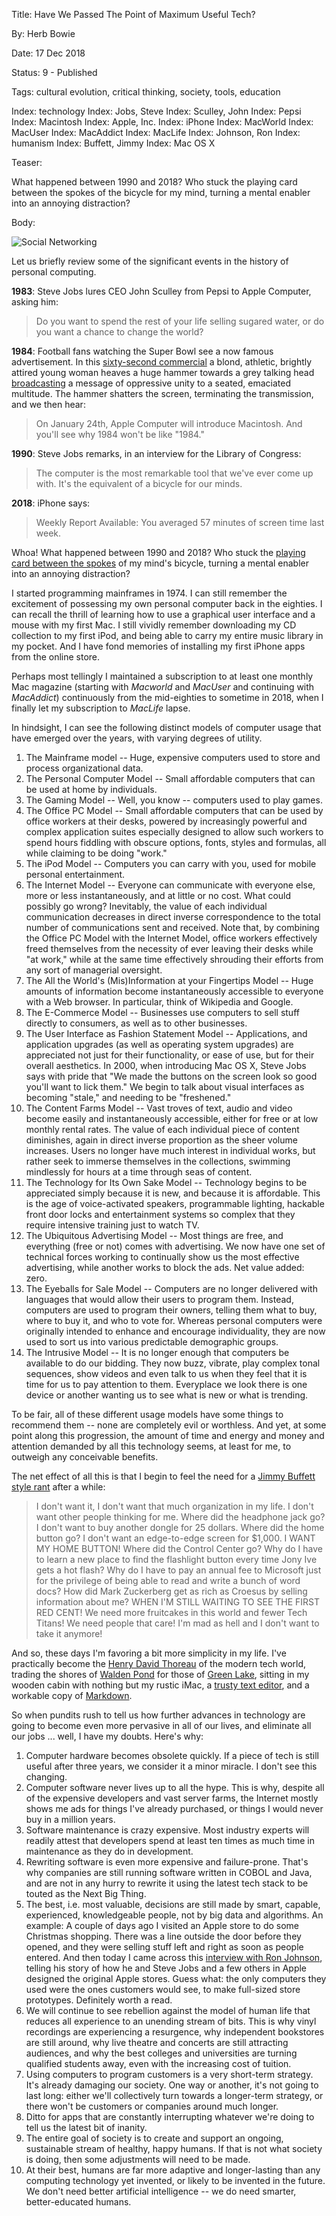Title: Have We Passed The Point of Maximum Useful Tech?

By:    Herb Bowie

Date:  17 Dec 2018

Status: 9 - Published

Tags: cultural evolution, critical thinking, society, tools, education

Index: technology
Index: Jobs, Steve
Index: Sculley, John
Index: Pepsi
Index: Macintosh
Index: Apple, Inc.
Index: iPhone
Index: MacWorld
Index: MacUser
Index: MacAddict
Index: MacLife
Index: Johnson, Ron
Index: humanism
Index: Buffett, Jimmy
Index: Mac OS X

Teaser:

What happened between 1990 and 2018? Who stuck the playing card between the spokes of the bicycle for my mind, turning a mental enabler into an annoying distraction?

Body:

<p><img src="../../images/max-useful-tech.jpg" alt="Social Networking" title="Social Networking" /></p>

Let us briefly review some of the significant events in the history of personal computing. 

**1983**: Steve Jobs lures CEO John Sculley from Pepsi to Apple Computer, asking him:

> Do you want to spend the rest of your life selling sugared water, or do you want a chance to change the world? 

**1984**: Football fans watching the Super Bowl see a now famous advertisement. In this [sixty-second commercial][1984] a blond, athletic, brightly attired young woman heaves a huge hammer towards a grey talking head [broadcasting][bc] a message of oppressive unity to a seated, emaciated multitude. The hammer shatters the screen,  terminating the transmission, and we then hear:

> On January 24th, Apple Computer will introduce Macintosh. And you'll see why 1984 won't be like "1984."

**1990**: Steve Jobs remarks, in an interview for the Library of Congress:

> The computer is the most remarkable tool that we've ever come up with. It's the equivalent of a bicycle for our minds.

**2018**: iPhone says:

> Weekly Report Available: You averaged 57 minutes of screen time last week. 

Whoa! What happened between 1990 and 2018? Who stuck the [playing card between the spokes][spokes] of my mind's bicycle, turning a mental enabler into an annoying distraction?

I started programming mainframes in 1974. I can still remember the excitement of possessing my own personal computer back in the eighties. I can recall the thrill of learning how to use a graphical user interface and a mouse with my first Mac. I still vividly remember downloading my CD collection to my first iPod, and being able to carry my entire music library in my pocket. And I have fond memories of installing my first iPhone apps from the online store. 

Perhaps most tellingly I maintained a subscription to at least one monthly Mac magazine (starting with *Macworld* and *MacUser* and continuing with *MacAddict*) continuously from the mid-eighties to sometime in 2018, when I finally let my subscription to *MacLife* lapse. 

In hindsight, I can see the following distinct models of computer usage that have emerged over the years, with varying degrees of utility. 

1. The Mainframe model -- Huge, expensive computers used to store and process organizational data. 
2. The Personal Computer Model -- Small affordable computers that can be used at home by individuals. 
3. The Gaming Model -- Well, you know -- computers used to play games. 
4. The Office PC Model -- Small affordable computers that can be used by office workers at their desks, powered by increasingly powerful and complex application suites especially designed to allow such workers to spend hours fiddling with obscure options, fonts, styles and formulas, all while claiming to be doing "work."  
5. The iPod Model -- Computers you can carry with you, used for mobile personal entertainment. 
6. The Internet Model -- Everyone can communicate with everyone else, more or less instantaneously, and at little or no cost.   What could possibly go wrong? Inevitably, the value of each individual communication decreases in direct inverse correspondence to the total number of communications sent and received. Note that, by combining the Office PC Model with the Internet Model, office workers effectively freed themselves from the necessity of ever leaving their desks while "at work," while at the same time effectively shrouding their efforts from any sort of managerial oversight. 
7. The All the World's (Mis)Information at your Fingertips Model -- Huge amounts of information become instantaneously accessible to everyone with a Web browser. In particular, think of Wikipedia and Google. 
8. The E-Commerce Model -- Businesses use computers to sell stuff directly to consumers, as well as to other businesses. 
9. The User Interface as Fashion Statement Model -- Applications, and application upgrades (as well as operating system upgrades) are appreciated not just for their functionality, or ease of use, but for their overall aesthetics. In 2000, when introducing Mac OS X, Steve Jobs says with pride that "We made the buttons on the screen look so good you'll want to lick them." We begin to talk about visual interfaces as becoming "stale," and needing to be "freshened." 
10. The Content Farms Model -- Vast troves of text, audio and video become easily and instantaneously accessible, either for free or at low monthly rental rates. The value of each individual piece of content diminishes, again in direct inverse proportion as the sheer volume increases. Users no longer have much interest in individual works, but rather seek to immerse themselves in the collections, swimming mindlessly for hours at a time through seas of content. 
11. The Technology for Its Own Sake Model -- Technology begins to be appreciated simply because it is new, and because it is affordable. This is the age of voice-activated speakers, programmable lighting, hackable front door locks and entertainment systems so complex that they require intensive training just to watch TV. 
12. The Ubiquitous Advertising Model -- Most things are free, and everything (free or not) comes with advertising. We now have one set of technical forces working to continually show us the most effective advertising, while another works to block the ads. Net value added: zero. 
13. The Eyeballs for Sale Model -- Computers are no longer delivered with languages that would allow their users to program them. Instead, computers are used to program their owners, telling them what to buy, where to buy it, and who to vote for. Whereas personal computers were originally intended to enhance and encourage individuality, they are now used to sort us into various predictable demographic groups. 
14. The Intrusive Model -- It is no longer enough that computers be available to do our bidding. They now buzz, vibrate, play complex tonal sequences, show videos and even talk to us when they feel that it is time for us to pay attention to them. Everyplace we look there is one device or another wanting us to see what is new or what is trending. 

To be fair, all of these different usage models have some things to recommend them -- none are completely evil or worthless. And yet, at some point along this progression, the amount of time and energy and money and attention demanded by all this technology seems, at least for me, to outweigh any conceivable benefits. 

The net effect of all this is that I begin to feel the need for a [Jimmy Buffett style rant][fruitcakes] after a while: 

> I don't want it, I don't want that much organization in my life. I don't want other people thinking for me. Where did the headphone jack go? I don't want to buy another dongle for 25 dollars. Where did the home button go? I don't want an edge-to-edge screen for $1,000. I WANT MY HOME BUTTON! Where did the Control Center go? Why do I have to learn a new place to find the flashlight button every time Jony Ive gets a hot flash? Why do I have to pay an annual fee to Microsoft just for the privilege of being able to read and write a bunch of word docs? How did Mark Zuckerberg get as rich as Croesus by selling information about me? WHEN I'M STILL WAITING TO SEE THE FIRST RED CENT! We need more fruitcakes in this world and fewer Tech Titans! We need people that care! I'm mad as hell and I don't want to take it anymore! 

And so, these days I'm favoring a bit more simplicity in my life. I've practically become the [Henry David Thoreau][thoreau] of the modern tech world, trading the shores of [Walden Pond][pond] for those of [Green Lake][gl], sitting in my wooden cabin with nothing but my rustic iMac, a [trusty text editor][bbedit], and a workable copy of [Markdown][md].  

So when pundits rush to tell us how further advances in technology are going to become even more pervasive in all of our lives, and eliminate all our jobs ... well, I have my doubts. Here's why:

1. Computer hardware becomes obsolete quickly. If a piece of tech is still useful after three years, we consider it a minor miracle. I don't see this changing. 
2. Computer software never lives up to all the hype. This is why, despite all of the expensive developers and vast server farms, the Internet mostly shows me ads for things I've already purchased, or things I would never buy in a million years. 
3. Software maintenance is crazy expensive. Most industry experts will readily attest that developers spend at least ten times as much time in maintenance as they do in development. 
4. Rewriting software is even more expensive and failure-prone. That's why companies are still running software written in COBOL and Java, and are not in any hurry to rewrite it using the latest tech stack to be touted as the Next Big Thing. 
5. The best, i.e. most valuable, decisions are still made by smart, capable, experienced, knowledgeable people, not by big data and algorithms. An example: A couple of days ago I visited an Apple store to do some Christmas shopping. There was a line outside the door before they opened, and they were selling stuff left and right as soon as people entered. And then today I came across this [interview with Ron Johnson][johnson], telling his story of how he and Steve Jobs and a few others in Apple designed the original Apple stores. Guess what: the only computers they used were the ones customers would see, to make full-sized store prototypes. Definitely worth a read. 
6. We will continue to see rebellion against the model of human life that reduces all experience to an unending stream of bits. This is why vinyl recordings are experiencing a resurgence, why independent bookstores are still around, why live theatre and concerts are still attracting audiences, and why the best colleges and universities are turning qualified students away, even with the increasing cost of tuition. 
7. Using computers to program customers is a very short-term strategy. It's already damaging our society. One way or another, it's not going to last long: either we'll collectively turn towards a longer-term strategy, or there won't be customers or companies around much longer.   
8. Ditto for apps that are constantly interrupting whatever we're doing to tell us the latest bit of inanity. 
9. The entire goal of society is to create and support an ongoing, sustainable stream of healthy, happy humans. If that is not what society is doing, then some adjustments will need to be made. 
10. At their best, humans are far more adaptive and longer-lasting than any computing technology yet invented, or likely to be invented in the future. We don't need better artificial intelligence -- we do need smarter, better-educated humans. 

[1984]: https://www.mac-history.net/apple-history-tv/ads/2011-07-12/1984-the-famous-super-bowl-spot

[bbedit]: https://www.barebones.com/products/bbedit/

[bc]: https://www.Practopian.org/blog/hbowie/a-broadcast-consciousness.html

[fruitcakes]: https://www.Practopian.org/appreciation/fruitcakes.html

[gl]: https://en.wikipedia.org/wiki/Green_Lake_(Seattle)

[johnson]: https://www.gimletmedia.com/without-fail/the-man-behind-the-iconic-apple-stores-ron-johnson

[md]: https://daringfireball.net/projects/markdown/

[pond]: https://en.wikipedia.org/wiki/Walden_Pond

[spokes]: https://www.purecycles.com/blogs/bicycle-news/diy-motorcycle-noises

[thoreau]: https://en.wikipedia.org/wiki/Henry_David_Thoreau

[thrill]: https://en.wikipedia.org/wiki/The_Thrill_Is_Gone

